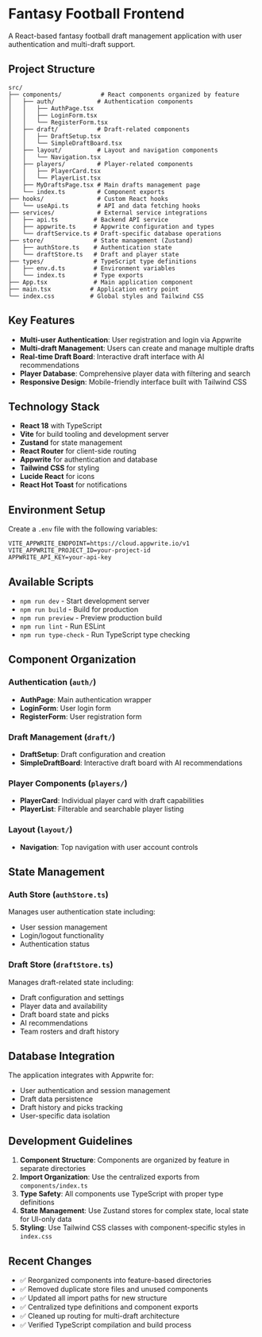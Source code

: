 # Fantasy Football Frontend

A React-based fantasy football draft management application with user authentication and multi-draft support.

## Project Structure

```
src/
├── components/           # React components organized by feature
│   ├── auth/            # Authentication components
│   │   ├── AuthPage.tsx
│   │   ├── LoginForm.tsx
│   │   └── RegisterForm.tsx
│   ├── draft/           # Draft-related components
│   │   ├── DraftSetup.tsx
│   │   └── SimpleDraftBoard.tsx
│   ├── layout/          # Layout and navigation components
│   │   └── Navigation.tsx
│   ├── players/         # Player-related components
│   │   ├── PlayerCard.tsx
│   │   └── PlayerList.tsx
│   ├── MyDraftsPage.tsx # Main drafts management page
│   └── index.ts         # Component exports
├── hooks/               # Custom React hooks
│   └── useApi.ts        # API and data fetching hooks
├── services/            # External service integrations
│   ├── api.ts          # Backend API service
│   ├── appwrite.ts     # Appwrite configuration and types
│   └── draftService.ts # Draft-specific database operations
├── store/              # State management (Zustand)
│   ├── authStore.ts    # Authentication state
│   └── draftStore.ts   # Draft and player state
├── types/              # TypeScript type definitions
│   ├── env.d.ts        # Environment variables
│   └── index.ts        # Type exports
├── App.tsx             # Main application component
├── main.tsx           # Application entry point
└── index.css          # Global styles and Tailwind CSS
```

## Key Features

- **Multi-user Authentication**: User registration and login via Appwrite
- **Multi-draft Management**: Users can create and manage multiple drafts
- **Real-time Draft Board**: Interactive draft interface with AI recommendations
- **Player Database**: Comprehensive player data with filtering and search
- **Responsive Design**: Mobile-friendly interface built with Tailwind CSS

## Technology Stack

- **React 18** with TypeScript
- **Vite** for build tooling and development server
- **Zustand** for state management
- **React Router** for client-side routing
- **Appwrite** for authentication and database
- **Tailwind CSS** for styling
- **Lucide React** for icons
- **React Hot Toast** for notifications

## Environment Setup

Create a `.env` file with the following variables:

```env
VITE_APPWRITE_ENDPOINT=https://cloud.appwrite.io/v1
VITE_APPWRITE_PROJECT_ID=your-project-id
APPWRITE_API_KEY=your-api-key
```

## Available Scripts

- `npm run dev` - Start development server
- `npm run build` - Build for production
- `npm run preview` - Preview production build
- `npm run lint` - Run ESLint
- `npm run type-check` - Run TypeScript type checking

## Component Organization

### Authentication (`auth/`)
- **AuthPage**: Main authentication wrapper
- **LoginForm**: User login form
- **RegisterForm**: User registration form

### Draft Management (`draft/`)
- **DraftSetup**: Draft configuration and creation
- **SimpleDraftBoard**: Interactive draft board with AI recommendations

### Player Components (`players/`)
- **PlayerCard**: Individual player card with draft capabilities
- **PlayerList**: Filterable and searchable player listing

### Layout (`layout/`)
- **Navigation**: Top navigation with user account controls

## State Management

### Auth Store (`authStore.ts`)
Manages user authentication state including:
- User session management
- Login/logout functionality
- Authentication status

### Draft Store (`draftStore.ts`)
Manages draft-related state including:
- Draft configuration and settings
- Player data and availability
- Draft board state and picks
- AI recommendations
- Team rosters and draft history

## Database Integration

The application integrates with Appwrite for:
- User authentication and session management
- Draft data persistence
- Draft history and picks tracking
- User-specific data isolation

## Development Guidelines

1. **Component Structure**: Components are organized by feature in separate directories
2. **Import Organization**: Use the centralized exports from `components/index.ts`
3. **Type Safety**: All components use TypeScript with proper type definitions
4. **State Management**: Use Zustand stores for complex state, local state for UI-only data
5. **Styling**: Use Tailwind CSS classes with component-specific styles in `index.css`

## Recent Changes

- ✅ Reorganized components into feature-based directories
- ✅ Removed duplicate store files and unused components
- ✅ Updated all import paths for new structure
- ✅ Centralized type definitions and component exports
- ✅ Cleaned up routing for multi-draft architecture
- ✅ Verified TypeScript compilation and build process
